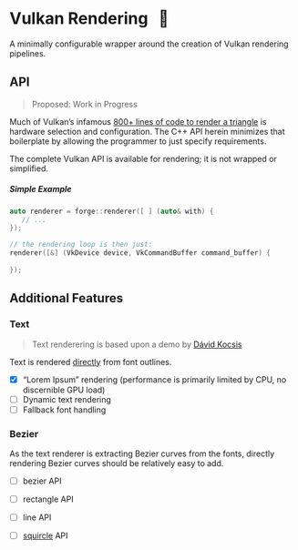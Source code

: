 # Vulkan Rendering 🌋 

A minimally configurable wrapper around the creation of Vulkan rendering pipelines.

## API

> Proposed: Work in Progress

Much of Vulkan’s infamous [800+ lines of code to render a triangle](https://www.reddit.com/r/vulkan/comments/512jvs/does_it_really_take_800_to_1000_lines_of_code/) is hardware selection and configuration. The C++ API herein minimizes that boilerplate by allowing the programmer to just specify requirements. 

The complete Vulkan API is available for rendering; it is not wrapped or simplified.

##### Simple Example

```cpp
auto renderer = forge::renderer([ ] (auto& with) {
   // ...
});

// the rendering loop is then just:
renderer([&] (VkDevice device, VkCommandBuffer command_buffer) {
	
});
```







## Additional Features

### Text

> Text renderering is based upon a demo by [Dávid Kocsis](https://github.com/kocsis1david/font-demo)

Text is rendered [directly](https://github.com/bwoods/Vulkan/wiki/Text-Rendering) from font outlines.

- [x] “Lorem Ipsum” rendering (performance is primarily limited by CPU, no discernible GPU load)
- [ ] Dynamic text rendering
- [ ] Fallback font handling

### Bezier

As the text renderer is extracting Bezier curves from the fonts, directly rendering Bezier curves should be relatively easy to add.

- [ ] bezier API
- [ ] rectangle API
- [ ] line API
- [ ] [squircle](https://www.paintcodeapp.com/news/code-for-ios-7-rounded-rectangles) API


